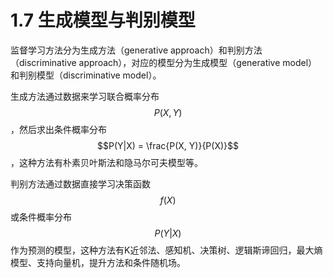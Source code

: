 # 1.7 生成模型与判别模型

监督学习方法分为生成方法（generative approach）和判别方法（discriminative approach），对应的模型分为生成模型（generative model）和判别模型（discriminative model）。

生成方法通过数据来学习联合概率分布 $$P(X, Y)$$ ，然后求出条件概率分布 $$P(Y|X) = \frac{P(X, Y)}{P(X)}$$ ，这种方法有朴素贝叶斯法和隐马尔可夫模型等。

判别方法通过数据直接学习决策函数 $$f(X)$$ 或条件概率分布 $$P(Y|X)$$ 作为预测的模型，这种方法有K近邻法、感知机、决策树、逻辑斯谛回归，最大熵模型、支持向量机，提升方法和条件随机场。

